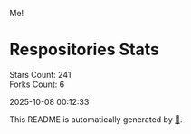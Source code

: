 Me!

# Respositories Stats
Stars Count: 241  
Forks Count: 6

2025-10-08 00:12:33  

This README is automatically generated by [🐰](https://github.com/rnitta/rnitta).
